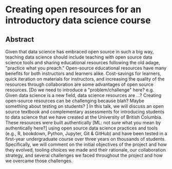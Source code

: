 # Creating open resources for an introductory data science course

## Abstract

Given that data science has embraced open source in such a big way, teaching data science should include teaching with open source data science tools and sharing educational resources following the old adage, "practice what you preach." Open-source educational resources have many benefits for both instructors and learners alike. Cost-savings for learners, quick iteration on materials for instructors, and increasing the quality of the resources through collaboration are some advantages of open source resources. [Do we need to introduce a "problem/challenge" here? e.g. Given data science is a new field, data science resources are ...? Creating open-source resources can be challenging because blah? Maybe something about testing on students? ] In this talk, we will discuss an open source textbook and complementary assessments for introducing students to data science that we have created at the University of British Columbia. These resources were built authentically [ML: not sure what you mean by authentically here?] using open source data science practices and tools (e.g., R, bookdown, Python, Jupyter, Git & GitHub) and have been tested in a first-year undergraduate course over three years on thousands of students. Specifically, we will comment on the initial objectives of the project and how they evolved, tooling choices we made and their rationale, our collaboration strategy, and several challenges we faced throughout the project and how we overcame those challenges.
